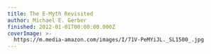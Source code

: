 ```yaml
---
title: The E-Myth Revisited
author: Michael E. Gerber
finished: 2012-01-01T00:00:00.000Z
coverImage: >-
  https://m.media-amazon.com/images/I/71V-PeMYiJL._SL1500_.jpg
---
```


